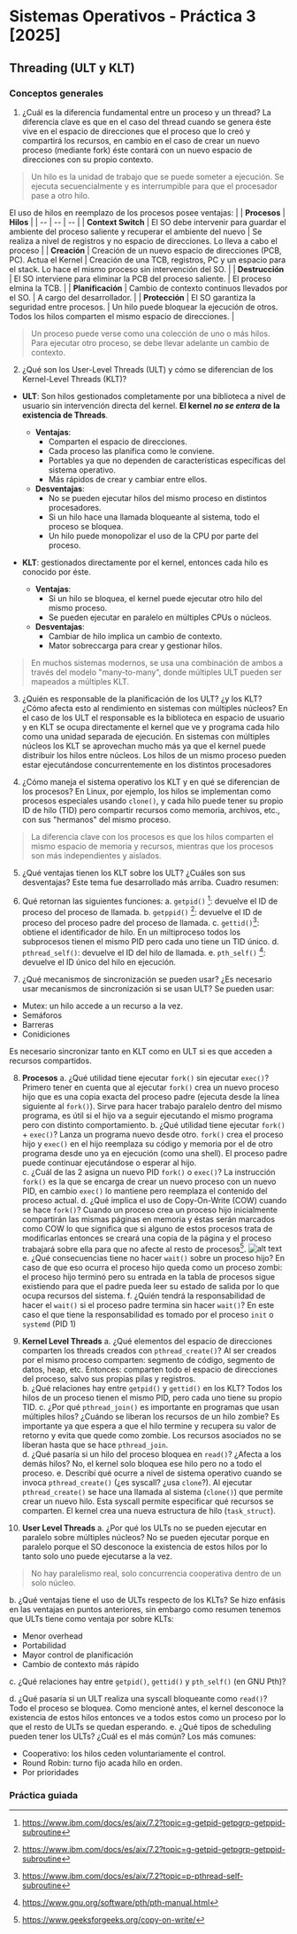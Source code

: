 # Sistemas Operativos - Práctica 3 [2025]

## Threading (ULT y KLT)

### Conceptos generales

1. ¿Cuál es la diferencia fundamental entre un proceso y un thread?
La diferencia clave es que en el caso del thread cuando se genera éste vive en el espacio de direcciones que el proceso que lo creó y compartirá los recursos, en cambio en el caso de crear un nuevo proceso (mediante fork) éste contará con un nuevo espacio de direcciones con su propio contexto. 

> Un hilo es la unidad de trabajo que se puede someter a ejecución. Se ejecuta secuencialmente y es interrumpible para que el procesador pase a otro hilo. 


El uso de hilos en reemplazo de los procesos posee ventajas:
| | **Procesos** | **Hilos** |
| -- | -- | -- |
| **Context Switch**    | El SO debe intervenir para guardar el ambiente del proceso saliente y recuperar el ambiente del nuevo | Se realiza a nivel de registros y no espacio de direcciones. Lo lleva a cabo el proceso   |
| **Creación**  | Creación de un nuevo espacio de direcciones (PCB, PC). Actua el Kernel    |  Creación de una TCB, registros, PC y un espacio para el stack. Lo hace el mismo proceso sin intervención del SO. |
| **Destrucción**   | El SO interviene para eliminar la PCB del proceso saliente.   | El proceso elmina la TCB. |
| **Planificación** | Cambio de contexto continuos llevados por el SO.  | A cargo del desarrollador.    |
| **Protección**    | El SO garantiza la seguridad entre procesos.  | Un hilo puede bloquear la ejecución de otros. Todos los hilos comparten el mismo espacio de direcciones.  |

>Un proceso puede verse como una colección de uno o más hilos. Para ejecutar otro proceso, se debe llevar adelante un cambio de contexto. 

2. ¿Qué son los User-Level Threads (ULT) y cómo se diferencian de los Kernel-Level Threads (KLT)?

- **ULT**: Son hilos gestionados completamente por una biblioteca a nivel de usuario sin intervención directa del kernel. **El kernel _no se entera_ de la existencia de Threads**.
    - **Ventajas**: 
        - Comparten el espacio de direcciones. 
        - Cada proceso las planifica como le conviene. 
        - Portables ya que no dependen de características específicas del sistema operativo. 
        - Más rápidos de crear y cambiar entre ellos. 
    - **Desventajas**:
        - No se pueden ejecutar hilos del mismo proceso en distintos procesadores. 
        - Si un hilo hace una llamada bloqueante al sistema, todo el proceso se bloquea.
        - Un hilo puede monopolizar el uso de la CPU por parte del proceso. 

- **KLT**: gestionados directamente por el kernel, entonces cada hilo es conocido por éste. 
    - **Ventajas**:
        -  Si un hilo se bloquea, el kernel puede ejecutar otro hilo del mismo proceso.
        - Se pueden ejecutar en paralelo en múltiples CPUs o núcleos.
    - **Desventajas**: 
        - Cambiar de hilo implica un cambio de contexto.
        - Mator sobreccarga para crear y gestionar hilos. 

> En muchos sistemas modernos, se usa una combinación de ambos a través del modelo "many-to-many", donde múltiples ULT pueden ser mapeados a múltiples KLT.

3. ¿Quién es responsable de la planificación de los ULT? ¿y los KLT? ¿Cómo afecta esto al rendimiento en sistemas con múltiples núcleos?
En el caso de los ULT el responsable es la biblioteca en espacio de usuario y en KLT se ocupa directamente el kernel que ve y programa cada hilo como una unidad separada de ejecución.
En sistemas con múltiples núcleos los KLT se aprovechan mucho más ya que el kernel puede distribuir los hilos entre núcleos. Los hilos de un mismo proceso pueden estar ejecutándose concurrentemente en los distintos procesadores

4. ¿Cómo maneja el sistema operativo los KLT y en qué se diferencian de los procesos?
En Linux, por ejemplo, los hilos se implementan como procesos especiales usando `clone()`, y cada hilo puede tener su propio ID de hilo (TID) pero compartir recursos como memoria, archivos, etc., con sus "hermanos" del mismo proceso.

> La diferencia clave con los procesos es que los hilos comparten el mismo espacio de memoria y recursos, mientras que los procesos son más independientes y aislados.

5. ¿Qué ventajas tienen los KLT sobre los ULT? ¿Cuáles son sus desventajas?
Este tema fue desarrollado más arriba. Cuadro resumen:


6. Qué retornan las siguientes funciones:
a. `getpid()` [^1]: devuelve el ID de proceso del proceso de llamada. 
b. `getppid()` [^1]: devuelve el ID de proceso del proceso padre del proceso de llamada. 
c. `gettid()`[^2]: obtiene el identificador de hilo. En un miltiproceso todos los subprocesos tienen el mismo PID pero cada uno tiene un TID único. 
d. `pthread_self()`: devuelve el ID del hilo de llamada. 
e. `pth_self()` [^3]: devuelve el ID único del hilo en ejecución. 

7. ¿Qué mecanismos de sincronización se pueden usar? ¿Es necesario usar mecanismos de sincronización si se usan ULT?
Se pueden usar: 
- Mutex: un hilo accede a un recurso a la vez.
- Semáforos
- Barreras
- Conidiciones

Es necesario sincronizar tanto en KLT como en ULT si es que acceden a recursos compartidos. 

8. **Procesos**
    a. ¿Qué utilidad tiene ejecutar `fork()` sin ejecutar `exec()`?
    Primero tener en cuenta que al ejecutar  `fork()` crea un nuevo proceso hijo que es una copia exacta del proceso padre (ejecuta desde la línea siguiente al `fork()`). Sirve para hacer trabajo paralelo dentro del mismo programa, es útil si el hijo va a seguir ejecutando el mismo programa pero con distinto comportamiento. 
    b. ¿Qué utilidad tiene ejecutar `fork()` + `exec()`?
    Lanza un programa nuevo desde otro. `fork()` crea el proceso hijo y `exec()` en el hijo reemplaza su código y memoria por el de otro programa desde uno ya en ejecución (como una shell). El proceso padre puede continuar ejecutándose o esperar al hijo.  
    c. ¿Cuál de las 2 asigna un nuevo PID `fork()` o `exec()`?
    La instrucción `fork()` es la que se encarga de crear un nuevo proceso con un nuevo PID, en cambio `exec()` lo mantiene pero reemplaza el contenido del proceso actual. 
    d. ¿Qué implica el uso de Copy-On-Write (COW) cuando se hace `fork()`?
    Cuando un proceso crea un proceso hijo inicialmente compartirán las mismas páginas en memoria y éstas serán marcados como COW lo que significa que si alguno de estos procesos trata de modificarlas entonces se creará una copia de la página y el proceso trabajará sobre ella para que no afecte al resto de procesos[^4]. 
    ![alt text](image.png)
    e. ¿Qué consecuencias tiene no hacer `wait()` sobre un proceso hijo?
    En caso de que eso ocurra el proceso hijo queda como un proceso zombi: el proceso hijo terminó pero su entrada en la tabla de procesos sigue existiendo para que el padre pueda leer su estado de salida por lo que ocupa recursos del sistema. 
    f. ¿Quién tendrá la responsabilidad de hacer el `wait()` si el proceso padre termina sin hacer `wait()`?
    En este caso el que tiene la responsabilidad es tomado por el proceso `init` o `systemd` (PID 1)

9. **Kernel Level Threads**
    a. ¿Qué elementos del espacio de direcciones comparten los threads creados con `pthread_create()`?
    Al ser creados por el mismo proceso comparten: segmento de código, segmento de datos, heap, etc. Entonces: comparten todo el espacio de direcciones del proceso, salvo sus propias pilas y registros.  
    b. ¿Qué relaciones hay entre `getpid()` y `gettid()` en los KLT?
    Todos los hilos de un proceso tienen el mismo PID, pero cada uno tiene su propio TID. 
    c. ¿Por qué `pthread_join()` es importante en programas que usan múltiples hilos? ¿Cuándo se liberan los recursos de un hilo zombie?
    Es importante ya que espera a que el hilo termine y recupera su valor de retorno y evita que quede como zombie. Los recursos asociados no se liberan hasta que se hace `pthread_join`.  
    d. ¿Qué pasaría si un hilo del proceso bloquea en `read()`? ¿Afecta a los demás hilos?
    No, el kernel solo bloquea ese hilo pero no a todo el proceso. 
    e. Describí qué ocurre a nivel de sistema operativo cuando se invoca `pthread_create()` (¿es syscall? ¿usa `clone`?).
    Al ejecutar `pthread_create()` se hace una llamada al sistema (`clone()`) que permite crear un nuevo hilo. Esta syscall permite especificar qué recursos se comparten. El kernel crea una nueva estructura de hilo (`task_struct`). 

10. **User Level Threads**
    a. ¿Por qué los ULTs no se pueden ejecutar en paralelo sobre múltiples núcleos?
    No se pueden ejecutar porque en paralelo porque el SO desconoce la existencia de estos hilos por lo tanto solo uno puede ejecutarse a la vez. 
> No hay paralelismo real, solo concurrencia cooperativa dentro de un solo núcleo. 

b. ¿Qué ventajas tiene el uso de ULTs respecto de los KLTs?
Se hizo enfásis en las ventajas en puntos anteriores, sin embargo como resumen tenemos que ULTs tiene como ventaja por sobre KLTs:
- Menor overhead
- Portabilidad
- Mayor control de planificación
- Cambio de contexto más rápido

c. ¿Qué relaciones hay entre `getpid()`, `gettid()` y `pth_self()` (en GNU Pth)?

d. ¿Qué pasaría si un ULT realiza una syscall bloqueante como `read()`?
Todo el proceso se bloquea. Como mencioné antes, el kernel desconoce la existencia de estos hilos entonces ve a todos estos como un proceso por lo que el resto de ULTs se quedan esperando. 
e. ¿Qué tipos de scheduling pueden tener los ULTs? ¿Cuál es el más común?
Los más comunes:
- Cooperativo: los hilos ceden voluntariamente el control.
- Round Robin: turno fijo acada hilo en orden.
- Por prioridades

### Práctica guiada 


[^1]: https://www.ibm.com/docs/es/aix/7.2?topic=g-getpid-getpgrp-getppid-subroutine 
[^2]: https://www.ibm.com/docs/es/aix/7.2?topic=p-pthread-self-subroutine
[^3]: https://www.gnu.org/software/pth/pth-manual.html
[^4]: https://www.geeksforgeeks.org/copy-on-write/